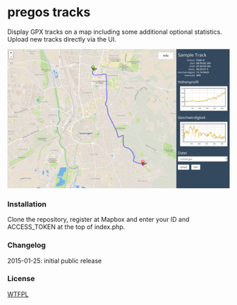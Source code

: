 # pregos tracks
Display GPX tracks on a map including some additional optional statistics. Upload new tracks directly via the UI.

![Sample track displayed in pregos tracks](/screenshot.png?raw=true "Sample track")



### Installation
Clone the repository, register at Mapbox and enter your ID and ACCESS_TOKEN at the top of index.php.



### Changelog
2015-01-25: initial public release



### License
[WTFPL]



[WTFPL]:http://www.wtfpl.net/
